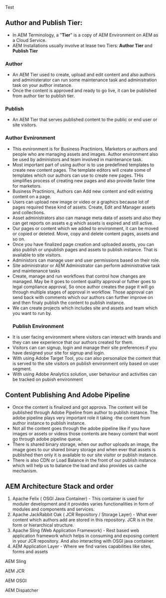Test

## Author and Publish Tier:
- In AEM Terminology, a "**Tier**" is a copy of AEM Environment on AEM as a Cloud Service. 
- AEM Installations usually involve at lease two Tiers: **Author Tier** and **Publish Tier**
### Author
- An AEM Tier used to create, upload and edit content and also authors and administerator can run some maintenance task and administration task on your author instance.
- Once the content is approved and ready to go live, it can be published from author tier to publish tier.
### Publish
- An AEM Tier that serves published content to the public or end user or site visitors.
### Author Evnironment
- This evnironment is for Business Practiniors, Marketors or authors and people who are managing assets and images. Author environment also be used by administors and team involved in maintenance task.
- Most important part of using author is to use predefined templates to create new content pages. The template editors will create some of templates which our authors can use to create new pages. THis simplifies process of creating new pages and also provide faster time for marketors.
- Business Practiniors, Authors can Add new content and edit existing content on a page.
- Users can upload new image or video or a graphics because lot of pages required these kind of assets. Create, Edit and Manager assets and collections.
- Asset administrators also can manage meta data of assets and also they can get reports on assets e.g which assets is expired and still active.
- Our pages or content which we added to environment, it can be moved or copied or deleted. Move, copy and delete content pages, assets and so on.
- Once you have finalized page creation and uploaded assets, you can also publish or unpublish pages and assets to publish instance. That is available to site visitors.
- Administors can manage user and user permissions based on their role.
- Site administrator or AEM Administrator can perform administrative task and maintenance tasks
- Create, manage and run workflows that control how changes are managed. May be it goes to content quality approval or futher goes to legal compliance approval, So once author creates the page it will go through multiple stages of approval in workflow. Those approval can send back with comments which our authors can further improve on and then finaly publish the content to publish instance.
- We can create projects which includes site and assets and team which you want to run by.
  ### Publish Environment
- It is user facing environment where visitors can interact with brands and they can see experience that our authors created for them.
- Visitors can can signup, login and manage their site preferences if you have designed your site for signup and login.
- With using Adobe Target Tool, you can also personalize the content that is served to the site visitors on publish environment only based on user segment.
- With using Adobe Analytics solution, user behaviour and activities can be tracked on pubish environment

## Content Publishing And Adobe Pipeline
- Once the content is finalized and got approva. The content will be published through Adobe Pipeline from author to publish instance. The adobe pipeline plays very important role it taking -the content from author instance to publish instance.
- Not all the content goes through the adobe pipeline like if you have images or assets or videos those contents are heavy content that wont go through adobe pipeline queue.
- There is shared binary storage, when our author uploads an image, the image goes to our shared binary storage and when ever that assets is published then only it is available to our site visitor or publish instance.
- There is also CDN or Load Balance in the front of our publish instance which will help us to balance the load and also provides us cache mechanism.

## AEM Architecture Stack and order
1. Apache Felix ( OSGI Java Container) - This container is used for moduler development and it provides varies functionalities in form of modules and components and services.
2. Apache JackRabbit Oak ( JCR Repository / Storage Layer) - What ever content which authors add are stored in this repository. JCR is in the form or hierarchical structure.
3. Apache Sling (Web Application Framework) - Rest based web application framework which helps in consuming and exposing content in your JCR repository. And also interacting with OSGI java container.
4. AEM Application Layer - Where we find varies capabilities like sites, forms and assets


AEM Sling

AEM JCR

AEM OSGI

AEM Dispatcher

